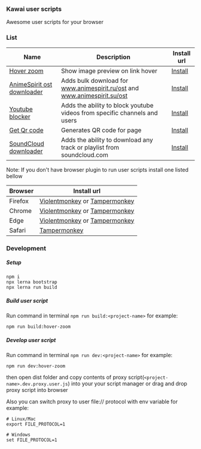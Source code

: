 ### Kawai user scripts

Awesome user scripts for your browser

### List

| Name | Description | Install url | 
|------|-------------|-------------|
| [Hover zoom](./projects/hover-zoom#readme) | Show image preview on link hover | [Install](./dist/hover-zoom.user.js?raw=true) |
| [AnimeSpirit ost downloader](./projects/animespirit-ost-downloader#readme) | Adds bulk download for www.animespirit.ru/ost and www.animespirit.su/ost | [Install](./dist/animespirit-ost-downloader.user.js?raw=true) |
| [Youtube blocker](./projects/youtube-blocker#readme) | Adds the ability to block youtube videos from specific channels and users | [Install](./dist/youtube-blocker.user.js?raw=true) |
| [Get Qr code](./projects/get-qrcode#readme) | Generates QR code for page | [Install](./dist/get-qrcode.user.js?raw=true) |
| [SoundCloud downloader](./projects/soundcloud-downloader#readme) | Adds the ability to download any track or playlist from soundcloud.com | [Install](./dist/soundcloud-downloader.user.js?raw=true) |

Note: If you don't have browser plugin to run user scripts install one listed bellow

| Browser | Install url |
|---------|-------------|
| Firefox | [Violentmonkey](https://addons.mozilla.org/en-US/firefox/addon/violentmonkey/) or [Tampermonkey](https://addons.mozilla.org/ru/firefox/addon/tampermonkey/) |
| Chrome  | [Violentmonkey](https://chrome.google.com/webstore/detail/violentmonkey/jinjaccalgkegednnccohejagnlnfdag) or [Tampermonkey](https://chrome.google.com/webstore/detail/tampermonkey/dhdgffkkebhmkfjojejmpbldmpobfkfo) |
| Edge    | [Violentmonkey](https://microsoftedge.microsoft.com/addons/detail/violentmonkey/eeagobfjdenkkddmbclomhiblgggliao) or [Tampermonkey](https://microsoftedge.microsoft.com/addons/detail/violentmonkey/eeagobfjdenkkddmbclomhiblgggliao) |
| Safari  | [Tampermonkey](https://www.tampermonkey.net/?ext=dhdg&browser=safari) |

### Development

##### Setup
```shell script
npm i
npx lerna bootstrap
npx lerna run build
```

##### Build user script

Run command in terminal `npm run build:<project-name>` for example:

```shell script
npm run build:hover-zoom
```

##### Develop user script

Run command in terminal `npm run dev:<project-name>` for example:

```shell script
npm run dev:hover-zoom
```

then open dist folder and copy contents of proxy script(`<project-name>.dev.proxy.user.js`)
into your your script manager or drag and drop proxy script into browser

Also you can switch proxy to user file:// protocol with env variable for example:
```shell script
# Linux/Mac
export FILE_PROTOCOL=1

# Windows
set FILE_PROTOCOL=1
```  
